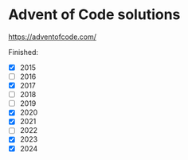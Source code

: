 # Advent of Code solutions

https://adventofcode.com/

Finished:
- [x] 2015
- [ ] 2016
- [x] 2017
- [ ] 2018
- [ ] 2019
- [x] 2020
- [x] 2021
- [ ] 2022
- [x] 2023
- [x] 2024
